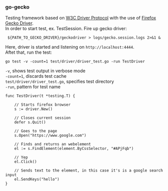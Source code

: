 ### go-gecko  
  
Testing framework based on [W3C Driver Protocol](https://w3c.github.io/webdriver/) with the use of [Firefox Gecko Driver](https://firefox-source-docs.mozilla.org/testing/geckodriver/index.html).  
In order to start test, ex. TestSession. Fire up gecko driver:
```
 ${PATH_TO_GECKO_DRIVER}/geckodriver > logs/gecko.session.logs 2>&1 &
```  
Here, driver is started and listening on `http://localhost:4444`.  
Aftet that, run the test:
```
go test -v -count=1 test/driver/driver_test.go -run TestDriver
```
`-v`, shows test output in verbose mode  
`-count=1`, discards test cache  
`test/driver/driver_test.go`, specifies test directory  
`-run`, pattern for test name  
  
```
func TestDriver(t *testing.T) {

	// Starts firefox browser
	s := driver.New()
	
	// Closes current session
	defer s.Quit()
	
	// Goes to the page
	s.Open("https://www.google.com")
	
	// Finds and returns an webelement
	el := s.FindElement(element.ByCssSelector, "#APjFqb")
	
	// Yep
	el.Click()
	
	// Sends text to the element, in this case it's is a google search input
	el.SendKeys("hello")
}
```
